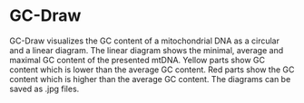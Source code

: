 # GC-Draw

GC-Draw visualizes the GC content of a mitochondrial DNA as a circular and a linear diagram.
The linear diagram shows the minimal, average and maximal GC content of the presented mtDNA.
Yellow parts show GC content which is lower than the average GC content.
Red parts show the GC content which is higher than the average GC content.
The diagrams can be saved as .jpg files.

